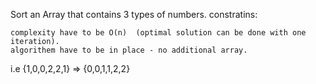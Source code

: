 Sort an Array that contains 3 types of numbers.
constratins:

	complexity have to be O(n)  (optimal solution can be done with one iteration).
	algorithem have to be in place - no additional array.
	
i.e {1,0,0,2,2,1} => {0,0,1,1,2,2}